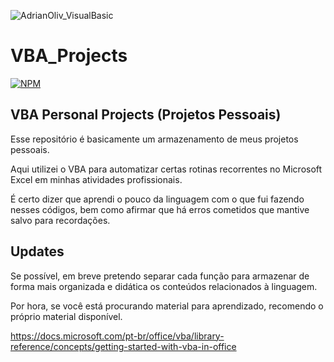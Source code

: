 ![AdrianOliv_VisualBasic](https://github.com/AdrianOliv/Assents/blob/main/Cart%C3%A3o%20Visual%20Basic%20-%20AdrianOliv.png)

# VBA_Projects

[![NPM](https://img.shields.io/npm/l/react?color=blue&style=for-the-badge)](https://github.com/AdrianOliv/VBA_Projects/blob/main/LICENSE)

## VBA Personal Projects (Projetos Pessoais)

Esse repositório é basicamente um armazenamento de meus projetos pessoais.

Aqui utilizei o VBA para automatizar certas rotinas recorrentes no Microsoft Excel em minhas atividades profissionais.

É certo dizer que aprendi o pouco da linguagem com o que fui fazendo nesses códigos, bem como afirmar que há erros cometidos que mantive salvo para recordações.

## Updates
Se possível, em breve pretendo separar cada função para armazenar de forma mais organizada e didática os conteúdos relacionados à linguagem.

Por hora, se você está procurando material para aprendizado, recomendo o próprio material disponível.

https://docs.microsoft.com/pt-br/office/vba/library-reference/concepts/getting-started-with-vba-in-office
